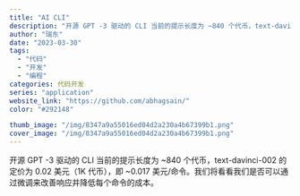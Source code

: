```yaml
---
title: "AI CLI"
description: "开源 GPT -3 驱动的 CLI 当前的提示长度为 ~840 个代币，text-davinci-002 的定价为 0."
author: "瑞东"
date: "2023-03-30"
tags:
  - "代码"
  - "开发"
  - "编程"
categories: 代码开发
series: "application"
website_link: "https://github.com/abhagsain/"
color: "#292148"

thumb_image: "/img/8347a9a55016ed04d2a230a4b67399b1.png"
cover_image: "/img/8347a9a55016ed04d2a230a4b67399b1.png"
---
```


开源 GPT -3 驱动的 CLI 当前的提示长度为 ~840 个代币，text-davinci-002 的定价为 0.02 美元（1K 代币），即 ~0.017 美元/命令。我们将看看我们是否可以通过微调来改善响应并降低每个命令的成本。